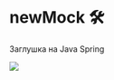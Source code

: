 # newMock 🛠️
Заглушка на Java Spring

![](https://img.shields.io/badge/Java-ED8B00?style=for-the-badge&logo=openjdk&logoColor=white)
